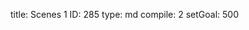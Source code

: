 title:          Scenes 1
ID:             285
type:           md
compile:        2
setGoal:        500


